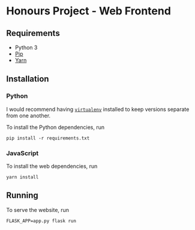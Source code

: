 # Honours Project - Web Frontend

## Requirements

* Python 3
* [Pip](https://pip.pypa.io/en/stable/)
* [Yarn](https://yarnpkg.com/lang/en/)

## Installation

### Python

I would recommend having [`virtualenv`](https://virtualenv.pypa.io/en/stable/) installed to keep versions separate from one another.

To install the Python dependencies, run

    pip install -r requirements.txt

### JavaScript

To install the web dependencies, run

    yarn install

## Running

To serve the website, run

    FLASK_APP=app.py flask run
